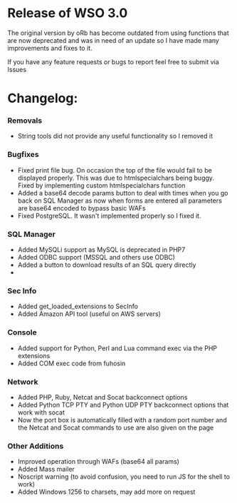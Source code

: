 # Release of WSO 3.0
The original version by oRb has become outdated from using functions that are now deprecated and was in need of an update so I have made many improvements and fixes to it.

If you have any feature requests or bugs to report feel free to submit via Issues

# Changelog:
###  Removals
- String tools did not provide any useful functionality so I removed it

### Bugfixes
-   Fixed print file bug. On occasion the top of the file would fail to be displayed properly. This was due to htmlspecialchars being buggy. Fixed by implementing custom htmlspecialchars function
-   Added a base64 decode params button to deal with times when you go back on SQL Manager as now when forms are entered all parameters are base64 encoded to bypass basic WAFs
-   Fixed PostgreSQL. It wasn't implemented properly so I fixed it.

### SQL Manager
-   Added MySQLi support as MySQL is deprecated in PHP7
-   Added ODBC support (MSSQL and others use ODBC)
-   Added a button to download results of an SQL query directly
- 
### Sec Info
-   Added get_loaded_extensions to SecInfo
-   Added Amazon API tool (useful on AWS servers)

### Console
-   Added support for Python, Perl and Lua command exec via the PHP extensions
-   Added COM exec code from fuhosin

###  Network
-   Added PHP, Ruby, Netcat and Socat backconnect options
-   Added Python TCP PTY and Python UDP PTY backconnect options that work with socat
-   Now the port box is automatically filled with a random port number and the Netcat and Socat commands to use are also given on the page
### Other Additions
-   Improved operation through WAFs (base64 all params)
-   Added Mass mailer
-   Noscript warning (to avoid confusion, you need to run JS for the shell to work)
-   Added Windows 1256 to charsets, may add more on request


